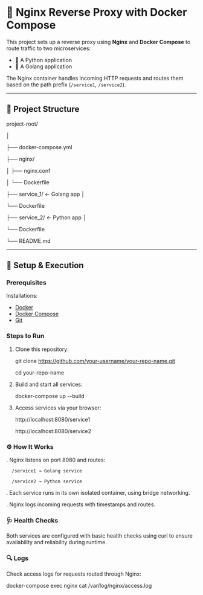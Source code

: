 # 🔁 Nginx Reverse Proxy with Docker Compose

This project sets up a reverse proxy using **Nginx** and **Docker Compose** to route traffic to two microservices:

- 🐍 A Python application
- 🦫 A Golang application

The Nginx container handles incoming HTTP requests and routes them based on the path prefix (`/service1`, `/service2`).

---

## 📁 Project Structure

project-root/

│ 

├── docker-compose.yml 

├── nginx/ 

│ ├── nginx.conf

│ └── Dockerfile 

├── service_1/ ← Golang app │ 

   └── Dockerfile 
   
├── service_2/ ← Python app │ 

   └── Dockerfile 
   
└── README.md


---

## 🚀 Setup & Execution

### Prerequisites

  Installations:

- [Docker](https://www.docker.com/)
- [Docker Compose](https://docs.docker.com/compose/)
- [Git](https://git-scm.com/)

### Steps to Run

1. Clone this repository:
   
      git clone https://github.com/your-username/your-repo-name.git
   
      cd your-repo-name
   
2. Build and start all services:

      docker-compose up --build

3. Access services via your browser:

      http://localhost:8080/service1

      http://localhost:8080/service2

### ⚙️ How It Works

. Nginx listens on port 8080 and routes:

      /service1 → Golang service

      /service2 → Python service

. Each service runs in its own isolated container, using bridge networking.

. Nginx logs incoming requests with timestamps and routes.


### 🩺 Health Checks

Both services are configured with basic health checks using curl to ensure availability and reliability during runtime.


### 🔍 Logs

Check access logs for requests routed through Nginx:

docker-compose exec nginx cat /var/log/nginx/access.log

